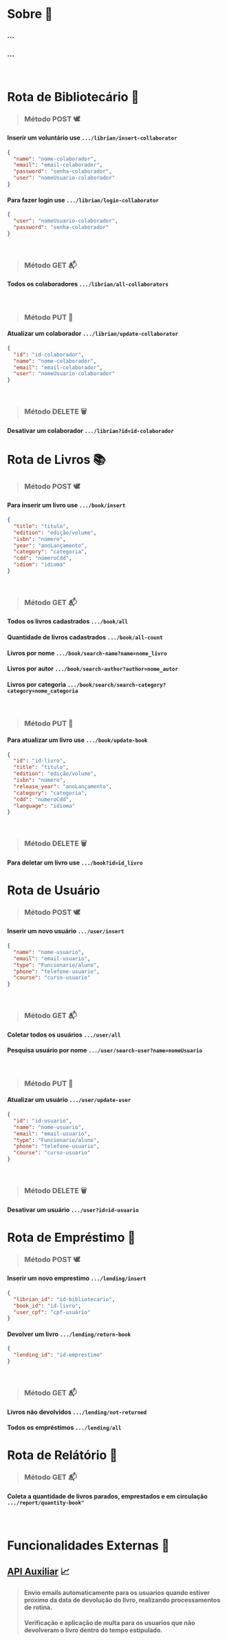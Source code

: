# Sobre 💾

### ...

### ...

<br>

# Rota de Bibliotecário 📖

> ### Método POST 🕊️

#### Inserir um voluntário use `.../librian/insert-collaborator`

```json
{
  "name": "nome-colaborador",
  "email": "email-colaborador",
  "password": "senha-colaborador",
  "user": "nomeUsuario-colaborador"
}
```

#### Para fazer login use `.../librian/login-collaborator`

```json
{
  "user": "nomeUsuario-colaborador",
  "password": "senha-colaborador"
}
```

<br>

> ### Método GET 📬

#### Todos os colaboradores `.../librian/all-collaborators`

<br>

> ### Método PUT 📝

#### Atualizar um colaborador `.../librian/update-collaborator`

```json
{
  "id": "id-colaborador",
  "name": "nome-colaborador",
  "email": "email-colaborador",
  "user": "nomeUsuario-colaborador"
}
```

<br>

> ### Método DELETE 🗑️

#### Desativar um colaborador `.../librian?id=id-colaborador`

#

# Rota de Livros 📚

> ### Método POST 🕊️

#### Para inserir um livro use `.../book/insert`

```json
{
  "title": "titulo",
  "edition": "edição/volume",
  "isbn": "número",
  "year": "anoLançamento",
  "category": "categoria",
  "cdd": "númeroCdd",
  "idiom": "idioma"
}
```

<br>

> ### Método GET 📬

#### Todos os livros cadastrados `.../book/all`

#### Quantidade de livros cadastrados `.../book/all-count`

#### Livros por nome `.../book/search-name?name=nome_livro`

#### Livros por autor `.../book/search-author?author=nome_autor`

#### Livros por categoria `.../book/search/search-category?category=nome_categoria`

<br>

> ### Método PUT 📝

#### Para atualizar um livro use `.../book/update-book`

```json
{
  "id": "id-livro",
  "title": "titulo",
  "edition": "edição/volume",
  "isbn": "número",
  "release_year": "anoLançamento",
  "category": "categoria",
  "cdd": "númeroCdd",
  "language": "idioma"
}
```

<br>

> ### Método DELETE 🗑️

#### Para deletar um livro use `.../book?id=id_livro`

#

# Rota de Usuário

> ### Método POST 🕊️

#### Inserir um novo usuário `.../user/insert`

```json
{
  "name": "nome-usuario",
  "email": "email-usuario",
  "type": "Funcionario/aluno",
  "phone": "telefone-usuario",
  "course": "curso-usuario"
}
```

<br>

> ### Método GET 📬

#### Coletar todos os usuários `.../user/all`

#### Pesquisa usuário por nome `.../user/search-user?name=nomeUsuario`

<br>

> ### Método PUT 📝

#### Atualizar um usuário `.../user/update-user`

```json
{
  "id": "id-usuario",
  "name": "nome-usuario",
  "email": "email-usuario",
  "type": "Funcionario/aluno",
  "phone": "telefone-usuario",
  "course": "curso-usuario"
}
```

<br>

> ### Método DELETE 🗑️

#### Desativar um usuário `.../user?id=id-usuario`

#

# Rota de Empréstimo 🏁

> ### Método POST 🕊️

#### Inserir um novo emprestimo `.../lending/insert`

```json
{
  "librian_id": "id-bibliotecario",
  "book_id": "id-livro",
  "user_cpf": "cpf-usuário"
}
```

#### Devolver um livro `.../lending/return-book`

```json
{
  "lending_id": "id-emprestimo"
}
```

<br>

> ### Método GET 📬

#### Livros não devolvidos `.../lending/not-returned`

#### Todos os empréstimos `.../lending/all`

#

# Rota de Relátório 📄

> ### Método GET 📬

#### Coleta a quantidade de livros parados, emprestados e em circulação `.../report/quantity-book"`

<br>

# Funcionalidades Externas 🌳

## [API Auxiliar](https://github.com/pedroFnseca/Subprocess-API) 📈

> #### Envio emails automaticamente para os usuarios quando estiver proximo da data de devolução do livro, realizando processamentos de rotina.
>
> #### Verificação e aplicação de multa para os usuarios que não devolveram o livro dentro do tempo estipulado.

